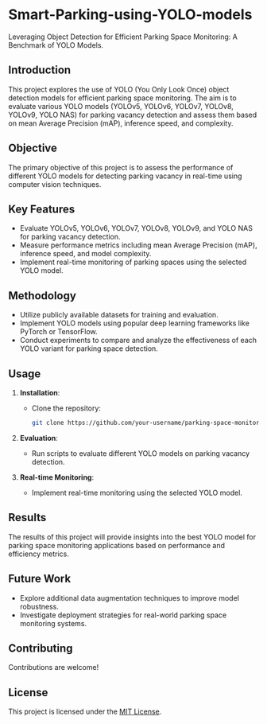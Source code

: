 # Smart-Parking-using-YOLO-models
Leveraging Object Detection for Efficient Parking Space Monitoring: A Benchmark of YOLO Models.

## Introduction
This project explores the use of YOLO (You Only Look Once) object detection models for efficient parking space monitoring. The aim is to evaluate various YOLO models (YOLOv5, YOLOv6, YOLOv7, YOLOv8, YOLOv9, YOLO NAS) for parking vacancy detection and assess them based on mean Average Precision (mAP), inference speed, and complexity.

## Objective
The primary objective of this project is to assess the performance of different YOLO models for detecting parking vacancy in real-time using computer vision techniques.

## Key Features
- Evaluate YOLOv5, YOLOv6, YOLOv7, YOLOv8, YOLOv9, and YOLO NAS for parking vacancy detection.
- Measure performance metrics including mean Average Precision (mAP), inference speed, and model complexity.
- Implement real-time monitoring of parking spaces using the selected YOLO model.

## Methodology
- Utilize publicly available datasets for training and evaluation.
- Implement YOLO models using popular deep learning frameworks like PyTorch or TensorFlow.
- Conduct experiments to compare and analyze the effectiveness of each YOLO variant for parking space detection.

## Usage
1. **Installation**:
   - Clone the repository:
     ```bash
     git clone https://github.com/your-username/parking-space-monitoring.git
     ```
2. **Evaluation**:
   - Run scripts to evaluate different YOLO models on parking vacancy detection.

3. **Real-time Monitoring**:
   - Implement real-time monitoring using the selected YOLO model.
  
## Results
The results of this project will provide insights into the best YOLO model for parking space monitoring applications based on performance and efficiency metrics.

## Future Work
- Explore additional data augmentation techniques to improve model robustness.
- Investigate deployment strategies for real-world parking space monitoring systems.

## Contributing
Contributions are welcome! 

## License
This project is licensed under the [MIT License](LICENSE).






